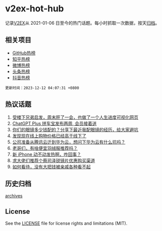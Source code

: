 # v2ex-hot-hub

 记录[V2EX](https://www.v2ex.com/)从 2021-01-06 日至今的热门话题。每小时抓取一次数据，按天[归档](archives)。
 
 ## 相关项目

- [GitHub热榜](https://github.com/snaildev/github-hot-hub)
- [知乎热榜](https://github.com/snaildev/zhihu-hot-hub)
- [微博热榜](https://github.com/snaildev/weibo-hot-hub)
- [头条热榜](https://github.com/snaildev/toutiao-hot-hub)
- [抖音热榜](https://github.com/snaildev/douyin-hot-hub)


 `更新时间：2023-12-12 04:07:31 +0800`

## 热议话题

1. [受楼下兄弟启发，周末肝了一会，也做了一个人生进度可视化网页](https://www.v2ex.com/t/999288)
1. [ChatGPT Plus 拼车宝发布两周, 会员接着送](https://www.v2ex.com/t/999407)
1. [你们的眼镜多少钱配的？分享下最近我配眼镜的经历，给大家避坑](https://www.v2ex.com/t/999391)
1. [发现现在线上购物价格已经高于线下了](https://www.v2ex.com/t/999301)
1. [公司准备从腾讯云迁到华为云，想问下华为云有什么坑吗？](https://www.v2ex.com/t/999326)
1. [老哥们，有啥便宜羽绒服推荐吗？](https://www.v2ex.com/t/999287)
1. [新 iPhone 动不动发热啊，咋回事？](https://www.v2ex.com/t/999290)
1. [求大佬们推荐个蔡司泽锐镜片优惠购买渠道](https://www.v2ex.com/t/999264)
1. [如何看待，没有大把钱被亲戚各种看不起](https://www.v2ex.com/t/999373)

## 历史归档

[archives](archives)

## License

See the [LICENSE](LICENSE) file for license rights and limitations (MIT).
